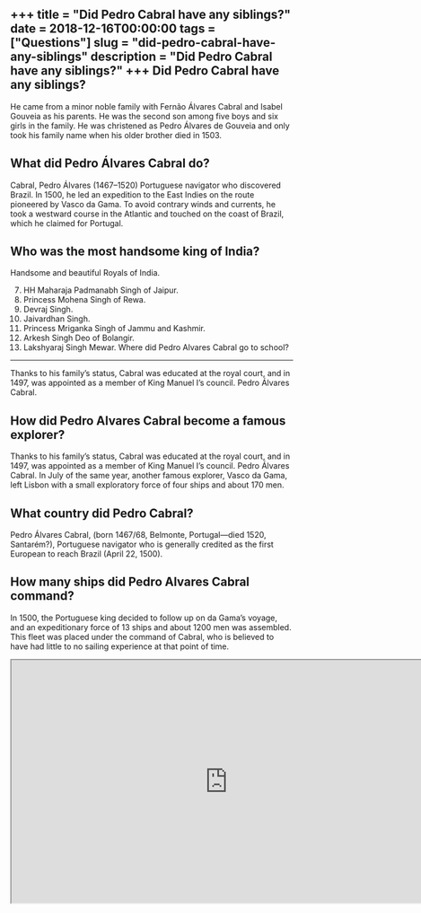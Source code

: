 +++
title = "Did Pedro Cabral have any siblings?"
date = 2018-12-16T00:00:00
tags = ["Questions"]
slug = "did-pedro-cabral-have-any-siblings"
description = "Did Pedro Cabral have any siblings?"
+++
Did Pedro Cabral have any siblings?
-----------------------------------

He came from a minor noble family with Fernão Álvares Cabral and Isabel Gouveia as his parents. He was the second son among five boys and six girls in the family. He was christened as Pedro Álvares de Gouveia and only took his family name when his older brother died in 1503.

What did Pedro Álvares Cabral do?
---------------------------------

Cabral, Pedro Álvares (1467–1520) Portuguese navigator who discovered Brazil. In 1500, he led an expedition to the East Indies on the route pioneered by Vasco da Gama. To avoid contrary winds and currents, he took a westward course in the Atlantic and touched on the coast of Brazil, which he claimed for Portugal.

Who was the most handsome king of India?
----------------------------------------

Handsome and beautiful Royals of India.

7. HH Maharaja Padmanabh Singh of Jaipur.
8. Princess Mohena Singh of Rewa.
9. Devraj Singh.
10. Jaivardhan Singh.
11. Princess Mriganka Singh of Jammu and Kashmir.
12. Arkesh Singh Deo of Bolangir.
13. Lakshyaraj Singh Mewar.
Where did Pedro Alvares Cabral go to school?
--------------------------------------------

Thanks to his family’s status, Cabral was educated at the royal court, and in 1497, was appointed as a member of King Manuel I’s council. Pedro Álvares Cabral.

How did Pedro Alvares Cabral become a famous explorer?
------------------------------------------------------

Thanks to his family’s status, Cabral was educated at the royal court, and in 1497, was appointed as a member of King Manuel I’s council. Pedro Álvares Cabral. In July of the same year, another famous explorer, Vasco da Gama, left Lisbon with a small exploratory force of four ships and about 170 men.

What country did Pedro Cabral?
------------------------------

Pedro Álvares Cabral, (born 1467/68, Belmonte, Portugal—died 1520, Santarém?), Portuguese navigator who is generally credited as the first European to reach Brazil (April 22, 1500).

How many ships did Pedro Alvares Cabral command?
------------------------------------------------

In 1500, the Portuguese king decided to follow up on da Gama’s voyage, and an expeditionary force of 13 ships and about 1200 men was assembled. This fleet was placed under the command of Cabral, who is believed to have had little to no sailing experience at that point of time.

<iframe allow="accelerometer; autoplay; clipboard-write; encrypted-media; gyroscope; picture-in-picture" allowfullscreen="" class="__youtube_prefs__  epyt-is-override  no-lazyload" data-no-lazy="1" data-origheight="433" data-origwidth="770" data-skipgform_ajax_framebjll="" height="433" id="_ytid_67753" loading="lazy" src="https://www.youtube.com/embed/TyPXV9StXaU?enablejsapi=1&autoplay=0&cc_load_policy=0&cc_lang_pref=&iv_load_policy=1&loop=0&modestbranding=0&rel=1&fs=1&playsinline=0&autohide=2&theme=dark&color=red&controls=1&" title="YouTube player" width="770"></iframe>